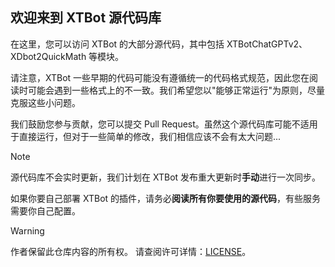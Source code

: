 ## 欢迎来到 XTBot 源代码库

在这里，您可以访问 XTBot 的大部分源代码，其中包括 XTBotChatGPTv2、XDbot2QuickMath 等模块。

请注意，XTBot 一些早期的代码可能没有遵循统一的代码格式规范，因此您在阅读时可能会遇到一些格式上的不一致。我们希望您以"能够正常运行"为原则，尽量克服这些小问题。

我们鼓励您参与贡献，您可以提交 Pull Request。虽然这个源代码库可能不适用于直接运行，但对于一些简单的修改，我们相信应该不会有太大问题...


> [!NOTE]
> 源代码库不会实时更新，我们计划在 XTBot 发布重大更新时**手动**进行一次同步。
> 
> 如果你要自己部署 XTBot 的插件，请务必**阅读所有你要使用的源代码**，有些服务需要你自己配置。

> [!WARNING]
> 作者保留此仓库内容的所有权。
> 请查阅许可详情：[LICENSE](https://github.com/xxtg666/XTBot-Core/blob/main/LICENSE)。
